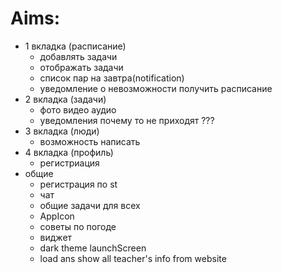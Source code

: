 # Aims:
- 1 вкладка (расписание)
    - добавлять задачи
    - отображать задачи
    - список пар на завтра(notification)
    - уведомление о невозможности получить расписание
- 2 вкладка (задачи)
    - фото видео аудио
    - уведомления почему то не приходят ???
- 3 вкладка (люди)
    - возможность написать
- 4 вкладка (профиль)
    - регистриация
- общие
    - регистрация по st
    - чат
    - общие задачи для всех
    - AppIcon
    - советы по погоде
    - виджет
    - dark theme launchScreen
    - load ans show all teacher's info from website
